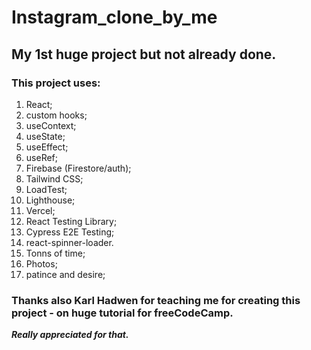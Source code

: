 ﻿# Instagram_clone_by_me
 
 ## My 1st huge project but not already done. 

### This project uses: 
  1. React;
  1. custom hooks;
  1. useContext;
  1. useState;
  1. useEffect; 
  1. useRef;
  1. Firebase (Firestore/auth);
  1. Tailwind CSS;
  1. LoadTest;
  1. Lighthouse;
  1. Vercel;
  1. React Testing Library;
  1. Cypress E2E Testing;
  1. react-spinner-loader.
  2. Tonns of time;
  3. Photos;
  4. patince and desire;

### Thanks also Karl Hadwen for teaching me for creating this project - on huge tutorial for freeCodeCamp. 

**_Really appreciated for that._**





